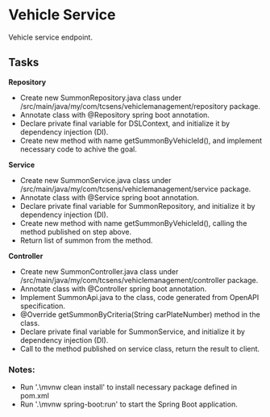 # Vehicle Service
Vehicle service endpoint.

## Tasks
**Repository**
- Create new SummonRepository.java class under /src/main/java/my/com/tcsens/vehiclemanagement/repository package.
- Annotate class with @Repository spring boot annotation.
- Declare private final variable for DSLContext, and initialize it by dependency injection (DI).
- Create new method with name getSummonByVehicleId(), and implement necessary code to achive the goal.

**Service**
- Create new SummonService.java class under /src/main/java/my/com/tcsens/vehiclemanagement/service package.
- Annotate class with @Service spring boot annotation.
- Declare private final variable for SummonRepository, and initialize it by dependency injection (DI).
- Create new method with name getSummonByVehicleId(), calling the method published on step above.
- Return list of summon from the method.

**Controller**
- Create new SummonController.java class under /src/main/java/my/com/tcsens/vehiclemanagement/controller package.
- Annotate class with @Controller spring boot annotation.
- Implement SummonApi.java to the class, code generated from OpenAPI specification.
- @Override getSummonByCriteria(String carPlateNumber) method in the class.
- Declare private final variable for SummonService, and initialize it by dependency injection (DI).
- Call to the method published on service class, return the result to client.

### Notes:
- Run '.\mvnw clean install' to install necessary package defined in pom.xml
- Run '.\mvnw spring-boot:run' to start the Spring Boot application.
